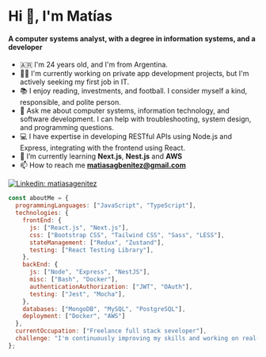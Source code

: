 <h1>Hi 👋, I'm Matías</h1>
<h4>A computer systems analyst, with a degree in information systems, and a developer</h3>

- 🇦🇷 I'm 24 years old, and I'm from Argentina.
- 👨‍💻 I'm currently working on private app development projects, but I'm actively seeking my first job in IT.
- 📚 I enjoy reading, investments, and football. I consider myself a kind, responsible, and polite person.
- 💬 Ask me about computer systems, information technology, and software development. I can help with troubleshooting, system design, and programming questions.
- 💻 I have expertise in developing RESTful APIs using Node.js and Express, integrating with the frontend using React.
- 🌱 I’m currently learning **Next.js**, **Nest.js** and **AWS**
- 📫 How to reach me **matiasagbenitez@gmail.com**

[![Linkedin: matiasagenitez](https://img.shields.io/badge/-matiasagenitez-blue?style=flat-square&logo=Linkedin&logoColor=white&link=https://www.linkedin.com/in/matiasagenitez/)](https://www.linkedin.com/in/matiasagenitez/)

```javascript
const aboutMe = {
  programmingLanguages: ["JavaScript", "TypeScript"],
  technologies: {
    frontEnd: {
      js: ["React.js", "Next.js"],
      css: ["Bootstrap CSS", "Tailwind CSS", "Sass", "LESS"],
      stateManagement: ["Redux", "Zustand"],
      testing: ["React Testing Library"],
    },
    backEnd: {
      js: ["Node", "Express", "NestJS"],
      misc: ["Bash", "Docker"],
      authenticationAuthorization: ["JWT", "OAuth"],
      testing: ["Jest", "Mocha"],
    },
    databases: ["MongoDB", "MySQL", "PostgreSQL"],
    deployment: ["Docker", "AWS"]
  },
  currentOccupation: ["Freelance full stack seveloper"],
  challenge: "I'm continuously improving my skills and working on real-world projects.",
};
```
